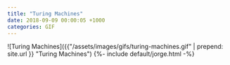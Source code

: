 ```yaml
---
title: "Turing Machines"
date: 2018-09-09 00:00:05 +1000
categories: GIF
---
```


![Turing Machines]({{"/assets/images/gifs/turing-machines.gif" | prepend: site.url }}
"Turing Machines") {%- include default/jorge.html -%}
